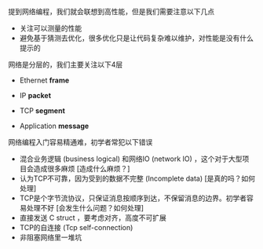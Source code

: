 提到网络编程，我们就会联想到高性能，但是我们需要注意以下几点

* 关注可以测量的性能
* 避免基于猜测去优化，很多优化只是让代码复杂难以维护，对性能是没有什么提示的



网络是分层的，我们主要关注以下4层

* Ethernet **frame**

* IP **packet**

* TCP **segment**

* Application **message**

	

网络编程入门容易精通难，初学者常犯以下错误

* 混合业务逻辑 (business logical) 和网络IO (network IO) ，这个对于大型项目会造成很多麻烦 [造成什么麻烦？]
* 认为TCP不可靠，因为受到的数据不完整  (Incomplete data) [是真的吗？如何处理]
* TCP是个字节流协议，只保证消息按顺序到达，不保留消息的边界。初学者容易处理不好 [会发生什么问题？如何处理]
* 直接发送 C struct ，要考虑对齐，高度不可扩展
* TCP的自连接 (Tcp self-connection)
* 非阻塞网络里一堆坑